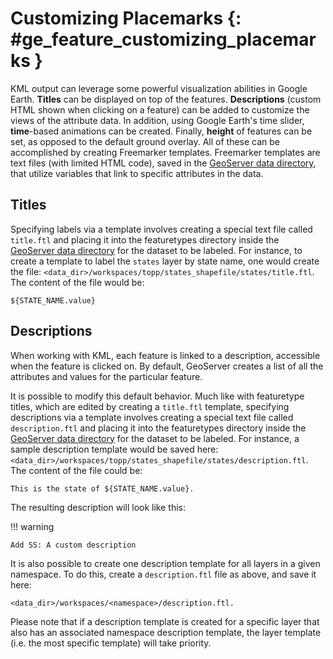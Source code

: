 # Customizing Placemarks {: #ge_feature_customizing_placemarks }

KML output can leverage some powerful visualization abilities in Google Earth. **Titles** can be displayed on top of the features. **Descriptions** (custom HTML shown when clicking on a feature) can be added to customize the views of the attribute data. In addition, using Google Earth's time slider, **time**-based animations can be created. Finally, **height** of features can be set, as opposed to the default ground overlay. All of these can be accomplished by creating Freemarker templates. Freemarker templates are text files (with limited HTML code), saved in the [GeoServer data directory](../../../../datadirectory/index.md), that utilize variables that link to specific attributes in the data.

## Titles

Specifying labels via a template involves creating a special text file called `title.ftl` and placing it into the featuretypes directory inside the [GeoServer data directory](../../../../datadirectory/index.md) for the dataset to be labeled. For instance, to create a template to label the `states` layer by state name, one would create the file: `<data_dir>/workspaces/topp/states_shapefile/states/title.ftl`. The content of the file would be:

    ${STATE_NAME.value}

## Descriptions

When working with KML, each feature is linked to a description, accessible when the feature is clicked on. By default, GeoServer creates a list of all the attributes and values for the particular feature.

It is possible to modify this default behavior. Much like with featuretype titles, which are edited by creating a `title.ftl` template, specifying descriptions via a template involves creating a special text file called `description.ftl` and placing it into the featuretypes directory inside the [GeoServer data directory](../../../../datadirectory/index.md) for the dataset to be labeled. For instance, a sample description template would be saved here: `<data_dir>/workspaces/topp/states_shapefile/states/description.ftl`. The content of the file could be:

    This is the state of ${STATE_NAME.value}.

The resulting description will look like this:

!!! warning

    Add SS: A custom description

It is also possible to create one description template for all layers in a given namespace. To do this, create a `description.ftl` file as above, and save it here:

    <data_dir>/workspaces/<namespace>/description.ftl.

Please note that if a description template is created for a specific layer that also has an associated namespace description template, the layer template (i.e. the most specific template) will take priority.
